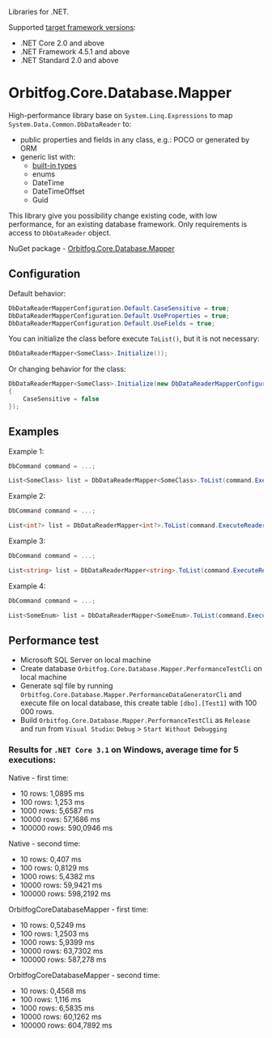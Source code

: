 Libraries for .NET.

Supported [target framework versions](https://docs.microsoft.com/en-us/dotnet/standard/frameworks):
* .NET Core 2.0 and above
* .NET Framework 4.5.1 and above
* .NET Standard 2.0 and above

# Orbitfog.Core.Database.Mapper

High-performance library base on `System.Linq.Expressions` to map `System.Data.Common.DbDataReader` to:
* public properties and fields in any class, e.g.: POCO or generated by ORM
* generic list with:
    * [built-in types](https://docs.microsoft.com/en-us/dotnet/csharp/language-reference/builtin-types/built-in-types)
    * enums
    * DateTime
    * DateTimeOffset
    * Guid

This library give you possibility change existing code, with low performance, for an existing database framework. Only requirements is access to `DbDataReader` object.

NuGet package - [Orbitfog.Core.Database.Mapper](https://www.nuget.org/packages/Orbitfog.Core.Database.Mapper)

## Configuration

Default behavior:
```cs
DbDataReaderMapperConfiguration.Default.CaseSensitive = true;
DbDataReaderMapperConfiguration.Default.UseProperties = true;
DbDataReaderMapperConfiguration.Default.UseFields = true;
```

You can initialize the class before execute `ToList()`, but it is not necessary:
```cs
DbDataReaderMapper<SomeClass>.Initialize());
```

Or changing behavior for the class:
```cs
DbDataReaderMapper<SomeClass>.Initialize(new DbDataReaderMapperConfiguration()
{
    CaseSensitive = false
});
```


## Examples

Example 1:
```cs
DbCommand command = ...;
```
```cs
List<SomeClass> list = DbDataReaderMapper<SomeClass>.ToList(command.ExecuteReader());
```

Example 2:
```cs
DbCommand command = ...;
```
```cs
List<int?> list = DbDataReaderMapper<int?>.ToList(command.ExecuteReader());
```

Example 3:
```cs
DbCommand command = ...;
```
```cs
List<string> list = DbDataReaderMapper<string>.ToList(command.ExecuteReader());
```

Example 4:
```cs
DbCommand command = ...;
```
```cs
List<SomeEnum> list = DbDataReaderMapper<SomeEnum>.ToList(command.ExecuteReader());
```

## Performance test

* Microsoft SQL Server on local machine
* Create database `Orbitfog.Core.Database.Mapper.PerformanceTestCli` on local machine
* Generate sql file by running `Orbitfog.Core.Database.Mapper.PerformanceDataGeneratorCli` and execute file on local database, this create table `[dbo].[Test1]` with 100 000 rows.
* Build `Orbitfog.Core.Database.Mapper.PerformanceTestCli` as `Release` and run from `Visual Studio`: `Debug` > `Start Without Debugging`

### Results for `.NET Core 3.1` on Windows, average time for 5 executions:

Native - first time:
* 10 rows: 1,0895 ms
* 100 rows: 1,253 ms
* 1000 rows: 5,6587 ms
* 10000 rows: 57,1686 ms
* 100000 rows: 590,0946 ms

Native - second time:
* 10 rows: 0,407 ms
* 100 rows: 0,8129 ms
* 1000 rows: 5,4382 ms
* 10000 rows: 59,9421 ms
* 100000 rows: 598,2192 ms

OrbitfogCoreDatabaseMapper - first time:
* 10 rows: 0,5249 ms
* 100 rows: 1,2503 ms
* 1000 rows: 5,9399 ms
* 10000 rows: 63,7302 ms
* 100000 rows: 587,278 ms

OrbitfogCoreDatabaseMapper - second time:
* 10 rows: 0,4568 ms
* 100 rows: 1,116 ms
* 1000 rows: 6,5835 ms
* 10000 rows: 60,1262 ms
* 100000 rows: 604,7892 ms